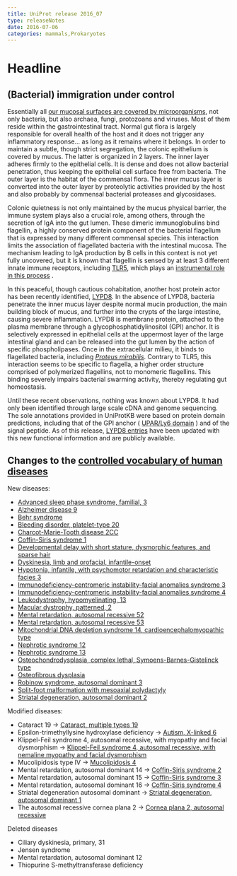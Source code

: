 ```yaml
---
title: UniProt release 2016_07
type: releaseNotes
date: 2016-07-06
categories: mammals,Prokaryotes
---
```


# Headline

## (Bacterial) immigration under control

Essentially all [our mucosal surfaces are covered by microorganisms](http://www.uniprot.org/help/2014/03/19/release), not only bacteria, but also archaea, fungi, protozoans and viruses. Most of them reside within the gastrointestinal tract. Normal gut flora is largely responsible for overall health of the host and it does not trigger any inflammatory response... as long as it remains where it belongs. In order to maintain a subtle, though strict segregation, the colonic epithelium is covered by mucus. The latter is organized in 2 layers. The inner layer adheres firmly to the epithelial cells. It is dense and does not allow bacterial penetration, thus keeping the epithelial cell surface free from bacteria. The outer layer is the habitat of the commensal flora. The inner mucus layer is converted into the outer layer by proteolytic activities provided by the host and also probably by commensal bacterial proteases and glycosidases.

Colonic quietness is not only maintained by the mucus physical barrier, the immune system plays also a crucial role, among others, through the secretion of IgA into the gut lumen. These dimeric immunoglobulins bind flagellin, a highly conserved protein component of the bacterial flagellum that is expressed by many different commensal species. This interaction limits the association of flagellated bacteria with the intestinal mucosa. The mechanism leading to IgA production by B cells in this context is not yet fully uncovered, but it is known that flagellin is sensed by at least 3 different innate immune receptors, including [TLR5](http://www.uniprot.org/uniprotkb?query=gene:tlr5+AND+reviewed:yes), which plays an [instrumental role in this process](https://www.ncbi.nlm.nih.gov/pubmed/24237702) .

In this peaceful, though cautious cohabitation, another host protein actor has been recently identified, [LYPD8](https://www.ncbi.nlm.nih.gov/pubmed/27027293). In the absence of LYPD8, bacteria penetrate the inner mucus layer despite normal mucin production, the main building block of mucus, and further into the crypts of the large intestine, causing severe inflammation. LYPD8 is membrane protein, attached to the plasma membrane through a glycophosphatidylinositol (GPI) anchor. It is selectively expressed in epithelial cells at the uppermost layer of the large intestinal gland and can be released into the gut lumen by the action of specific phospholipases. Once in the extracellular milieu, it binds to flagellated bacteria, including [_Proteus mirabilis_](http://www.uniprot.org/taxonomy/584). Contrary to TLR5, this interaction seems to be specific to flagella, a higher order structure comprised of polymerized flagellins, not to monomeric flagellins. This binding severely impairs bacterial swarming activity, thereby regulating gut homeostasis.

Until these recent observations, nothing was known about LYPD8. It had only been identified through large scale cDNA and genome sequencing. The sole annotations provided in UniProtKB were based on protein domain predictions, including that of the GPI anchor ( [UPAR/Ly6 domain](http://www.ebi.ac.uk/interpro/entry/IPR016054) ) and of the signal peptide. As of this release, [LYPD8 entries](http://www.uniprot.org/uniprotkb?query=gene:lypd8+AND+reviewed:yes) have been updated with this new functional information and are publicly available.

## Changes to the [controlled vocabulary of human diseases](https://ftp.uniprot.org/pub/databases/uniprot/current_release/knowledgebase/complete/docs/humdisease)

New diseases:

- [Advanced sleep phase syndrome, familial, 3](http://www.uniprot.org/diseases/DI-04696)
- [Alzheimer disease 9](http://www.uniprot.org/diseases/DI-04711)
- [Behr syndrome](http://www.uniprot.org/diseases/DI-04690)
- [Bleeding disorder, platelet-type 20](http://www.uniprot.org/diseases/DI-04706)
- [Charcot-Marie-Tooth disease 2CC](http://www.uniprot.org/diseases/DI-04709)
- [Coffin-Siris syndrome 1](http://www.uniprot.org/diseases/DI-04692)
- [Developmental delay with short stature, dysmorphic features, and sparse hair](http://www.uniprot.org/diseases/DI-04703)
- [Dyskinesia, limb and orofacial, infantile-onset](http://www.uniprot.org/diseases/DI-04707)
- [Hypotonia, infantile, with psychomotor retardation and characteristic facies 3](http://www.uniprot.org/diseases/DI-04694)
- [Immunodeficiency-centromeric instability-facial anomalies syndrome 3](http://www.uniprot.org/diseases/DI-04704)
- [Immunodeficiency-centromeric instability-facial anomalies syndrome 4](http://www.uniprot.org/diseases/DI-04705)
- [Leukodystrophy, hypomyelinating, 13](http://www.uniprot.org/diseases/DI-04695)
- [Macular dystrophy, patterned, 2](http://www.uniprot.org/diseases/DI-04710)
- [Mental retardation, autosomal recessive 52](http://www.uniprot.org/diseases/DI-04697)
- [Mental retardation, autosomal recessive 53](http://www.uniprot.org/diseases/DI-04693)
- [Mitochondrial DNA depletion syndrome 14, cardioencephalomyopathic type](http://www.uniprot.org/diseases/DI-04691)
- [Nephrotic syndrome 12](http://www.uniprot.org/diseases/DI-04699)
- [Nephrotic syndrome 13](http://www.uniprot.org/diseases/DI-04700)
- [Osteochondrodysplasia, complex lethal, Symoens-Barnes-Gistelinck type](http://www.uniprot.org/diseases/DI-04702)
- [Osteofibrous dysplasia](http://www.uniprot.org/diseases/DI-04712)
- [Robinow syndrome, autosomal dominant 3](http://www.uniprot.org/diseases/DI-04701)
- [Split-foot malformation with mesoaxial polydactyly](http://www.uniprot.org/diseases/DI-04698)
- [Striatal degeneration, autosomal dominant 2](http://www.uniprot.org/diseases/DI-04708)

Modified diseases:

- Cataract 19 -&gt; [Cataract, multiple types 19](http://www.uniprot.org/diseases/DI-03783)
- Epsilon-trimethyllysine hydroxylase deficiency -&gt; [Autism, X-linked 6](http://www.uniprot.org/diseases/DI-03482)
- Klippel-Feil syndrome 4, autosomal recessive, with myopathy and facial dysmorphism -&gt; [Klippel-Feil syndrome 4, autosomal recessive, with nemaline myopathy and facial dysmorphism](http://www.uniprot.org/diseases/DI-04523)
- Mucolipidosis type IV -&gt; [Mucolipidosis 4](http://www.uniprot.org/diseases/DI-01998)
- Mental retardation, autosomal dominant 14 -&gt; [Coffin-Siris syndrome 2](http://www.uniprot.org/diseases/DI-03453)
- Mental retardation, autosomal dominant 15 -&gt; [Coffin-Siris syndrome 3](http://www.uniprot.org/diseases/DI-03454)
- Mental retardation, autosomal dominant 16 -&gt; [Coffin-Siris syndrome 4](http://www.uniprot.org/diseases/DI-03455)
- Striatal degeneration autosomal dominant -&gt; [Striatal degeneration, autosomal dominant 1](http://www.uniprot.org/diseases/DI-02813)
- The autosomal recessive cornea plana 2 -&gt; [Cornea plana 2, autosomal recessive](http://www.uniprot.org/diseases/DI-02364)

Deleted diseases

- Ciliary dyskinesia, primary, 31
- Jensen syndrome
- Mental retardation, autosomal dominant 12
- Thiopurine S-methyltransferase deficiency
